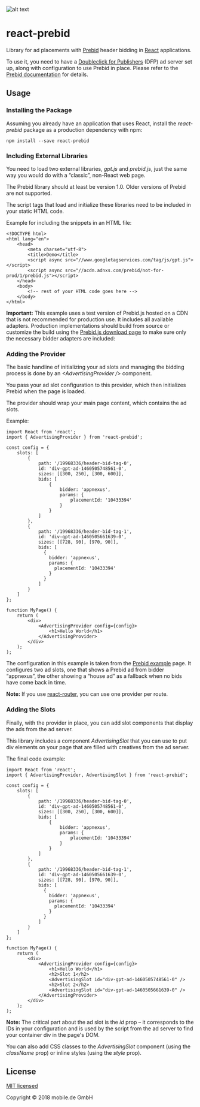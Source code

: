 ![alt text](https://github.com/technology-ebay-de/react-prebid/raw/master/ebay-tech-logo.png "eBay Tech")

# react-prebid

Library for ad placements with [Prebid](http://prebid.org) header bidding in [React](https://reactjs.org) applications.

To use it, you need to have a [Doubleclick for Publishers](https://www.google.com/intl/en/doubleclick/publishers/welcome/) 
(DFP) ad server set up, along with configuration to use Prebid in place. Please refer to the 
[Prebid documentation](http://prebid.org/overview/intro.html) for details.

## Usage

### Installing the Package

Assuming you already have an application that uses React, install the *react-prebid* package as a production dependency
with npm:

    npm install --save react-prebid

### Including External Libraries

You need to load two external libraries, *gpt.js* and *prebid.js*, just the same way you would do with a “classic”, 
non-React web page.

The Prebid library should at least be version 1.0. Older versions of Prebid are not supported.

The script tags that load and initialize these libraries need to be included in your static HTML code.

Example for including the snippets in an HTML file:

    <!DOCTYPE html>
    <html lang="en">
        <head>
            <meta charset="utf-8">
            <title>Demo</title>
            <script async src="//www.googletagservices.com/tag/js/gpt.js"></script>
            <script async src="//acdn.adnxs.com/prebid/not-for-prod/1/prebid.js"></script>
        </head>
        <body>
            <!-- rest of your HTML code goes here -->
        </body>
    </html>

**Important:** This example uses a test version of Prebid.js hosted on a CDN that is not recommended for production use.
It includes all available adapters. Production implementations should build from source or customize the
build using the [Prebid.js download page](http://prebid.org/download.html) to make sure only the necessary bidder adapters are included:

### Adding the Provider

The basic handline of initializing your ad slots and managing the bidding process is done by an 
*&lt;AdvertisingProvider /&gt;* component.

You pass your ad slot configuration to this provider, which then initializes Prebid when the page is loaded.

The provider should wrap your main page content, which contains the ad slots. 

Example:

    import React from 'react';
    import { AdvertisingProvider } from 'react-prebid';
    
    const config = {
        slots: [
            {
                path: '/19968336/header-bid-tag-0',
                id: 'div-gpt-ad-1460505748561-0',
                sizes: [[300, 250], [300, 600]],
                bids: [
                    {
                        bidder: 'appnexus',
                        params: {
                            placementId: '10433394'
                        }
                    }
                ]
            },
            {
                path: '/19968336/header-bid-tag-1',
                id: 'div-gpt-ad-1460505661639-0',
                sizes: [[728, 90], [970, 90]],
                bids: [
                  {
                    bidder: 'appnexus',
                    params: {
                      placementId: '10433394'
                    }
                  }
                ]
            }
        ]
    };
    
    function MyPage() {
        return (
            <div>
                <AdvertisingProvider config={config}>
                    <h1>Hello World</h1>
                </AdvertisingProvider>
            </div>
        );
    );
    
The configuration in this example is taken from the [Prebid example](http://prebid.org/dev-docs/examples/basic-example.html) 
page. It configures two ad slots, one that shows a Prebid ad from bidder “appnexus”, the other showing a “house ad” as a 
fallback when no bids have come back in time.

**Note:** If you use [react-router](https://github.com/ReactTraining/react-router), you can use one provider per route.

### Adding the Slots

Finally, with the provider in place, you can add slot components that display the ads from the ad server.

This library includes a component *AdvertisingSlot* that you can use to put div elements on your page that are filled with
creatives from the ad server.

The final code example:

    import React from 'react';
    import { AdvertisingProvider, AdvertisingSlot } from 'react-prebid';
    
    const config = {
        slots: [
            {
                path: '/19968336/header-bid-tag-0',
                id: 'div-gpt-ad-1460505748561-0',
                sizes: [[300, 250], [300, 600]],
                bids: [
                    {
                        bidder: 'appnexus',
                        params: {
                            placementId: '10433394'
                        }
                    }
                ]
            },
            {
                path: '/19968336/header-bid-tag-1',
                id: 'div-gpt-ad-1460505661639-0',
                sizes: [[728, 90], [970, 90]],
                bids: [
                  {
                    bidder: 'appnexus',
                    params: {
                      placementId: '10433394'
                    }
                  }
                ]
            }
        ]
    };
    
    function MyPage() {
        return (
            <div>
                <AdvertisingProvider config={config}>
                    <h1>Hello World</h1>
                    <h2>Slot 1</h2>
                    <AdvertisingSlot id="div-gpt-ad-1460505748561-0" />
                    <h2>Slot 2</h2>
                    <AdvertisingSlot id="div-gpt-ad-1460505661639-0" />
                </AdvertisingProvider>
            </div>
        );
    );
    
**Note:** The critical part about the ad slot is the *id* prop – it corresponds to the IDs in your configuration and 
is used by the script from the ad server to find your container div in the page's DOM.

You can also add CSS classes to the *AdvertisingSlot* component (using the *className* prop) or inline styles (using
the *style* prop).

## License

[MIT licensed](LICENSE)

Copyright © 2018 mobile.de GmbH

